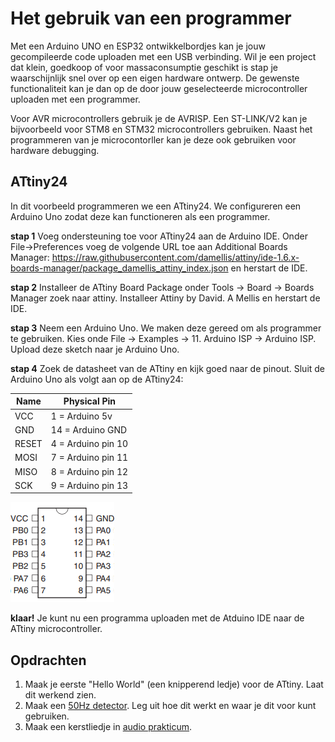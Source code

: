 # Het gebruik van een programmer

Met een Arduino UNO en ESP32 ontwikkelbordjes kan je jouw gecompileerde code uploaden met een USB verbinding. Wil je een project dat klein, goedkoop of voor massaconsumptie geschikt is stap je waarschijnlijk snel over op een eigen hardware ontwerp. De gewenste functionaliteit kan je dan op de door jouw geselecteerde microcontroller uploaden met een programmer. 

Voor AVR microcontrollers gebruik je de AVRISP. Een ST-LINK/V2 kan je bijvoorbeeld voor STM8 en STM32 microcontrollers gebruiken. Naast het programmeren van je microcontorller kan je deze ook gebruiken voor hardware debugging.

## ATtiny24

In dit voorbeeld programmeren we een ATtiny24. We configureren een Arduino Uno zodat deze kan functioneren als een programmer.

**stap 1**
Voeg ondersteuning toe voor ATtiny24 aan de Arduino IDE. Onder File->Preferences voeg de volgende URL toe aan Additional Boards Manager: https://raw.githubusercontent.com/damellis/attiny/ide-1.6.x-boards-manager/package_damellis_attiny_index.json en herstart de IDE.

**stap 2**
Installeer de ATtiny Board Package onder Tools -> Board -> Boards Manager zoek naar attiny. Installeer Attiny by David. A Mellis en herstart de IDE.

**stap 3**
Neem een Arduino Uno. We maken deze gereed om als programmer te gebruiken. Kies onde File -> Examples -> 11. Arduino ISP -> Arduino ISP. Upload deze sketch naar je Arduino Uno.

**stap 4**
Zoek de datasheet van de ATtiny en kijk goed naar de pinout. Sluit de Arduino Uno als volgt aan op de ATtiny24:

Name | Physical Pin
--- | ---
VCC | 1 = Arduino 5v
GND | 14 = Arduino GND
RESET | 4 = Arduino pin 10
MOSI | 7 = Arduino pin 11
MISO | 8 = Arduino pin 12
SCK | 9 = Arduino pin 13

![ATtiny 24 ](./files/ATtiny24.png)

**klaar!** Je kunt nu een programma uploaden met de Atduino IDE naar de ATtiny microcontroller.

## Opdrachten

1) Maak je eerste "Hello World" (een knipperend ledje) voor de ATtiny. Laat dit werkend zien.
2) Maak een [50Hz detector](./50Hz_detector.md). Leg uit hoe dit werkt en waar je dit voor kunt gebruiken.
3) Maak een kerstliedje in [audio prakticum](./audio.md).
